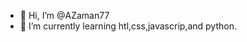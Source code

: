 - 👋 Hi, I’m @AZaman77
- 🌱 I’m currently learning htl,css,javascrip,and python.
<!---
AZaman77/AZaman77 is a ✨ special ✨ repository because its `README.md` (this file) appears on your GitHub profile.
You can click the Preview link to take a look at your changes.
--->

